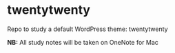 # twentytwenty
Repo to study a default WordPress theme: twentytwenty 

__NB:__ All study notes will be taken on OneNote for Mac
